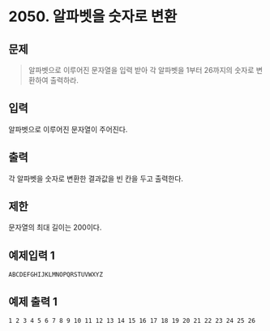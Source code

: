 # 2050. 알파벳을 숫자로 변환
## 문제
> 알파벳으로 이루어진 문자열을 입력 받아 각 알파벳을 1부터 26까지의 숫자로 변환하여 출력하라.
## 입력
알파벳으로 이루어진 문자열이 주어진다.
## 출력
각 알파벳을 숫자로 변환한 결과값을 빈 칸을 두고 출력한다.
## 제한
문자열의 최대 길이는 200이다.
## 예제입력 1
```
ABCDEFGHIJKLMNOPQRSTUVWXYZ
```
## 예제 출력 1
```
1 2 3 4 5 6 7 8 9 10 11 12 13 14 15 16 17 18 19 20 21 22 23 24 25 26
```